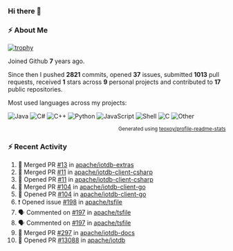 ### Hi there 👋

### :zap: About Me

[![trophy](https://github-profile-trophy.vercel.app/?username=HTHou&theme=onedark)](https://github.com/ryo-ma/github-profile-trophy)
   
Joined Github **7** years ago.

Since then I pushed **2821** commits, opened **37** issues, submitted **1013** pull requests, received **1** stars across **9** personal projects and contributed to **17** public repositories.

Most used languages across my projects:

![Java](https://img.shields.io/static/v1?style=flat-square&label=%E2%A0%80&color=555&labelColor=%23b07219&message=Java%EF%B8%B189.6%25)
![C#](https://img.shields.io/static/v1?style=flat-square&label=%E2%A0%80&color=555&labelColor=%23178600&message=C%23%EF%B8%B13.9%25)
![C++](https://img.shields.io/static/v1?style=flat-square&label=%E2%A0%80&color=555&labelColor=%23f34b7d&message=C%2B%2B%EF%B8%B12.7%25)
![Python](https://img.shields.io/static/v1?style=flat-square&label=%E2%A0%80&color=555&labelColor=%233572A5&message=Python%EF%B8%B10.7%25)
![JavaScript](https://img.shields.io/static/v1?style=flat-square&label=%E2%A0%80&color=555&labelColor=%23f1e05a&message=JavaScript%EF%B8%B10.5%25)
![Shell](https://img.shields.io/static/v1?style=flat-square&label=%E2%A0%80&color=555&labelColor=%2389e051&message=Shell%EF%B8%B10.4%25)
![C](https://img.shields.io/static/v1?style=flat-square&label=%E2%A0%80&color=555&labelColor=%23555555&message=C%EF%B8%B10.4%25)
![Other](https://img.shields.io/static/v1?style=flat-square&label=%E2%A0%80&color=555&labelColor=%23ededed&message=Other%EF%B8%B11.4%25)

<p align="right"><sub>Generated using <a href="https://github.com/marketplace/actions/profile-readme-stats">teoxoy/profile-readme-stats</a></sub></p>


<!--![](https://github.com/HTHou/HTHou/blob/output/github-contribution-grid-snake.svg)-->

<!--![Haonan Hou's github stats](https://github-readme-stats.vercel.app/api?username=HTHou&count_private=true&show_icons=true&theme=onedark)-->

<!--![Haonan Hou's wakatime stats](https://github-readme-stats.vercel.app/api/wakatime?username=HTHou&layout=compact&theme=onedark)-->

<!--![Top Langs](https://github-readme-stats.vercel.app/api/top-langs/?username=HTHou&theme=onedark&layout=compact)-->

### :zap: Recent Activity
<!--START_SECTION:activity-->
1. 🎉 Merged PR [#13](https://github.com/apache/iotdb-extras/pull/13) in [apache/iotdb-extras](https://github.com/apache/iotdb-extras)
2. 🎉 Merged PR [#11](https://github.com/apache/iotdb-client-csharp/pull/11) in [apache/iotdb-client-csharp](https://github.com/apache/iotdb-client-csharp)
3. 💪 Opened PR [#11](https://github.com/apache/iotdb-client-csharp/pull/11) in [apache/iotdb-client-csharp](https://github.com/apache/iotdb-client-csharp)
4. 🎉 Merged PR [#104](https://github.com/apache/iotdb-client-go/pull/104) in [apache/iotdb-client-go](https://github.com/apache/iotdb-client-go)
5. 💪 Opened PR [#104](https://github.com/apache/iotdb-client-go/pull/104) in [apache/iotdb-client-go](https://github.com/apache/iotdb-client-go)
6. ❗ Opened issue [#198](https://github.com/apache/tsfile/issues/198) in [apache/tsfile](https://github.com/apache/tsfile)
7. 🗣 Commented on [#197](https://github.com/apache/tsfile/issues/197#issuecomment-2267471610) in [apache/tsfile](https://github.com/apache/tsfile)
8. 🗣 Commented on [#197](https://github.com/apache/tsfile/issues/197#issuecomment-2267470777) in [apache/tsfile](https://github.com/apache/tsfile)
9. 🎉 Merged PR [#297](https://github.com/apache/iotdb-docs/pull/297) in [apache/iotdb-docs](https://github.com/apache/iotdb-docs)
10. 💪 Opened PR [#13088](https://github.com/apache/iotdb/pull/13088) in [apache/iotdb](https://github.com/apache/iotdb)
<!--END_SECTION:activity-->

<!--
**HTHou/HTHou** is a ✨ _special_ ✨ repository because its `README.md` (this file) appears on your GitHub profile.

Here are some ideas to get you started:

- 🔭 I’m currently working on ...
- 🌱 I’m currently learning ...
- 👯 I’m looking to collaborate on ...
- 🤔 I’m looking for help with ...
- 💬 Ask me about ...
- 📫 How to reach me: ...
- 😄 Pronouns: ...
- ⚡ Fun fact: ...
-->
